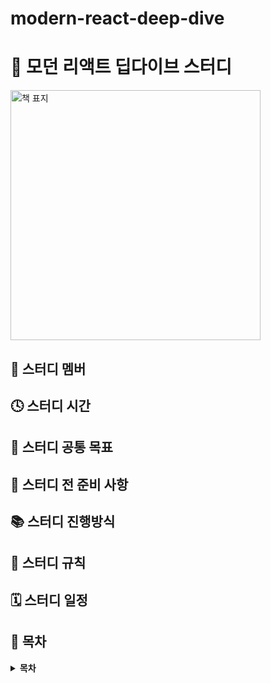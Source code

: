 # modern-react-deep-dive

# 🧡 모던 리액트 딥다이브 스터디

<img src="https://github.com/prgrms-web-devcourse/FEDC4-Modern-React-Study/assets/97094709/d6aff39b-08e6-41f7-b0ec-d2390dc4c707" width="400px" alt="책 표지" />


## 👶 스터디 멤버




## 🕓 스터디 시간



## 🚩 스터디 공통 목표


## 🛒 스터디 전 준비 사항



## 📚 스터디 진행방식



## 🧾 스터디 규칙


## 🗓 스터디 일정



## 📍 목차

<details>
<summary> <b> 목차 </b>  </summary>
<div markdown="1">
▣ 들어가며<br />__왜 리액트인가?<br />__리액트의 역사<br />__2010년대 프런트엔드 개발 환경을 향한 페이스북의 도전<br />__BoltJS의 등장과 한계<br />__페이스북 팀의 대안으로 떠오른 리액트<br />__리액트에 대한 회의적인 의견과 비판<br />__드디어 빛을 보는 리액트<br />__리액트의 현재와 미래<br /><br />▣ 01장: 리액트 개발을 위해 꼭 알아야 할 자바스크립트<br />1.1 자바스크립트의 동등 비교<br />__1.1.1 자바스크립트의 데이터 타입<br />__1.1.2 값을 저장하는 방식의 차이<br />__1.1.3 자바스크립트의 또 다른 비교 공식, Object.is<br />__1.1.4 리액트에서의 동등 비교<br />__1.1.5 정리<br />1.2 함수<br />__1.2.1 함수란 무엇인가?<br />__1.2.2 함수를 정의하는 4가지 방법<br />__1.2.3 다양한 함수 살펴보기<br />__1.2.4 함수를 만들 때 주의해야 할 사항<br />__1.2.5 정리<br />1.3 클래스<br />__1.3.1 클래스란 무엇인가?<br />__1.3.2 클래스와 함수의 관계<br />__1.3.3 정리<br />1.4 클로저<br />__1.4.1 클로저의 정의<br />__1.4.2 변수의 유효 범위, 스코프<br />__1.4.3 클로저의 활용<br />__1.4.4 주의할 점<br />__1.4.5 정리<br />1.5 이벤트 루프와 비동기 통신의 이해<br />__1.5.1 싱글 스레드 자바스크립트<br />__1.5.2 이벤트 루프란?<br />__1.5.3 태스크 큐와 마이크로 태스크 큐<br />__1.5.4 정리<br />1.6 리액트에서 자주 사용하는 자바스크립트 문법<br />__1.6.1 구조 분해 할당<br />__1.6.2 전개 구문<br />__1.6.3 객체 초기자<br />__1.6.4 Array 프로토타입의 메서드: map, filter, reduce, forEach<br />__1.6.5 삼항 조건 연산자<br />__1.6.6 정리<br />1.7 선택이 아닌 필수, 타입스크립트<br />__1.7.1 타입스크립트란?<br />__1.7.2 리액트 코드를 효과적으로 작성하기 위한 타입스크립트 활용법<br />__1.7.3 타입스크립트 전환 가이드<br />__1.7.4 정리<br /><br />▣ 02장: 리액트 핵심 요소 깊게 살펴보기<br />2.1 JSX란?<br />__2.1.1 JSX의 정의<br />__2.1.2 JSX 예제<br />__2.1.3 JSX는 어떻게 자바스크립트에서 변환될까?<br />__2.1.4 정리<br />2.2 가상 DOM과 리액트 파이버<br />__2.2.1 DOM과 브라우저 렌더링 과정<br />__2.2.2 가상 DOM의 탄생 배경<br />__2.2.3 가상 DOM을 위한 아키텍처, 리액트 파이버<br />__2.2.4 파이버와 가상 DOM<br />__2.2.5 정리<br />2.3 클래스형 컴포넌트와 함수형 컴포넌트<br />__2.3.1 클래스형 컴포넌트<br />__2.3.2 함수형 컴포넌트<br />__2.3.3 함수형 컴포넌트 vs. 클래스형 컴포넌트<br />__2.3.4 정리<br />2.4 렌더링은 어떻게 일어나는가?<br />__2.4.1 리액트의 렌더링이란?<br />__2.4.2 리액트의 렌더링이 일어나는 이유<br />__2.4.3 리액트의 렌더링 프로세스<br />__2.4.4 렌더와 커밋<br />__2.4.5 일반적인 렌더링 시나리오 살펴보기<br />__2.4.6 정리<br />2.5 컴포넌트와 함수의 무거운 연산을 기억해 두는 메모이제이션<br />__2.5.1 주장 1: 섣부른 최적화는 독이다, 꼭 필요한 곳에만 메모이제이션을 추가하자<br />__2.5.2 주장 2: 렌더링 과정의 비용은 비싸다, 모조리 메모이제이션해 버리자<br />__2.5.3 결론 및 정리<br /><br />▣ 03장: 리액트 훅 깊게 살펴보기<br />3.1 리액트의 모든 훅 파헤치기<br />__3.1.1 useState<br />__3.1.2 useEffect<br />__3.1.3 useMemo<br />__3.1.4 useCallback<br />__3.1.5 useRef<br />__3.1.6 useContext<br />__3.1.7 useReducer<br />__3.1.8 useImperativeHandle<br />__3.1.9 useLayoutEffect<br />__3.1.10 useDebugValue<br />__3.1.11 훅의 규칙<br />__3.1.12 정리<br />3.2 사용자 정의 훅과 고차 컴포넌트 중 무엇을 써야 할까?<br />__3.2.1 사용자 정의 훅<br />__3.2.2 고차 컴포넌트<br />__3.2.3 사용자 정의 훅과 고차 컴포넌트 중 무엇을 써야 할까?<br />__3.2.4 정리<br /><br />▣ 04장: 서버 사이드 렌더링<br />4.1 서버 사이드 렌더링이란?<br />__4.1.1 싱글 페이지 애플리케이션의 세상<br />__4.1.2 서버 사이드 렌더링이란?<br />__4.1.3 SPA와 SSR을 모두 알아야 하는 이유<br />__4.1.4 정리<br />4.2 서버 사이드 렌더링을 위한 리액트 API 살펴보기<br />__4.2.1 renderToString<br />__4.2.2 renderToStaticMarkup<br />__4.2.3 renderToNodeStream<br />__4.2.4 renderToStaticNodeStream<br />__4.2.5 hydrate<br />__4.2.6 서버 사이드 렌더링 예제 프로젝트<br />__4.2.7 정리<br />4.3 Next.js 톺아보기<br />__4.3.1 Next.js란?<br />__4.3.2 Next.js 시작하기<br />__4.3.3 Data Fetching<br />__4.3.4 스타일 적용하기<br />__4.3.5 _app.tsx 응용하기<br />__4.3.6 next.config.js 살펴보기<br />__4.3.7 정리<br /><br />▣ 05장: 리액트와 상태 관리 라이브러리<br />5.1 상태 관리는 왜 필요한가?<br />__5.1.1 리액트 상태 관리의 역사<br />__5.1.2 정리<br />5.2 리액트 훅으로 시작하는 상태 관리<br />__5.2.1 가장 기본적인 방법: useState와 useReducer<br />__5.2.2 지역 상태의 한계를 벗어나보자: useState의 상태를 바깥으로 분리하기<br />__5.2.3 useState와 Context를 동시에 사용해 보기<br />__5.2.4 상태 관리 라이브러리 Recoil, Jotai, Zustand 살펴보기<br />__5.2.5 정리<br /><br />▣ 06장: 리액트 개발 도구로 디버깅하기<br />6.1 리액트 개발 도구란?<br />6.2 리액트 개발 도구 설치<br />6.3 리액트 개발 도구 활용하기<br />__6.3.1 컴포넌트<br />__6.3.2 프로파일러<br />6.4 정리<br /><br />▣ 07장: 크롬 개발자 도구를 활용한 애플리케이션 분석<br />7.1 크롬 개발자 도구란?<br />7.2 요소 탭<br />__7.2.1 요소 화면<br />__7.2.2 요소 정보<br />7.3 소스 탭<br />7.4 네트워크 탭<br />7.5 메모리 탭<br />__7.5.1 자바스크립트 인스턴스 VM 선택<br />__7.5.2 힙 스냅샷<br />__7.5.3 타임라인 할당 계측<br />__7.5.4 할당 샘플링<br />7.6 Next.js 환경 디버깅하기<br />__7.6.1 Next.js 프로젝트를 디버그 모드로 실행하기<br />__7.6.2 Next.js 서버에 트래픽 유입시키기<br />__7.6.3 Next.js의 메모리 누수 지점 확인하기<br />7.7 정리<br /><br />▣ 08장: 좋은 리액트 코드 작성을 위한 환경 구축하기<br />8.1 ESLint를 활용한 정적 코드 분석<br />__8.1.1 ESLint 살펴보기<br />__8.1.2 eslint-plugin과 eslint-config<br />__8.1.3 나만의 ESLint 규칙 만들기<br />__8.1.4 주의할 점<br />__8.1.5 정리<br />8.2 리액트 팀이 권장하는 리액트 테스트 라이브러리<br />__8.2.1 React Testing Library란?<br />__8.2.2 자바스크립트 테스트의 기초<br />__8.2.3 리액트 컴포넌트 테스트 코드 작성하기<br />__8.2.4 사용자 정의 훅 테스트하기<br />__8.2.5 테스트를 작성하기에 앞서 고려해야 할 점<br />__8.2.6 그 밖에 해볼 만한 여러 가지 테스트<br />__8.2.7 정리<br /><br />▣ 09장: 모던 리액트 개발 도구로 개발 및 배포 환경 구축하기<br />9.1 Next.js로 리액트 개발 환경 구축하기<br />__9.1.1 create-next-app 없이 하나씩 구축하기<br />__9.1.2 tsconfig.json 작성하기<br />__9.1.3 next.config.js 작성하기<br />__9.1.4 ESLint와 Prettier 설정하기<br />__9.1.5 스타일 설정하기<br />__9.1.6 애플리케이션 코드 작성<br />__9.1.7 정리<br />9.2 깃허브 100% 활용하기<br />__9.2.1 깃허브 액션으로 CI 환경 구축하기<br />__9.2.2 직접 작성하지 않고 유용한 액션과 깃허브 앱 가져다 쓰기<br />__9.2.3 깃허브 Dependabot으로 보안 취약점 해결하기<br />__9.2.4 정리<br />9.3 리액트 애플리케이션 배포하기<br />__9.3.1 Netlify<br />__9.3.2 Vercel<br />__9.3.3 DigitalOcean<br />__9.3.4 정리<br />9.4 리액트 애플리케이션 도커라이즈하기<br />__9.4.1 리액트 앱을 도커라이즈하는 방법<br />__9.4.2 도커로 만든 이미지 배포하기<br />__9.4.3 정리<br /><br />▣ 10장: 리액트 17과 18의 변경 사항 살펴보기<br />10.1 리액트 17 버전 살펴보기<br />__10.1.1 리액트의 점진적인 업그레이드<br />__10.1.2 이벤트 위임 방식의 변경<br />__10.1.3 import React from ‘reac’가 더 이상 필요 없다: 새로운 JSX transform<br />__10.1.4 그 밖의 주요 변경 사항<br />__10.1.5 정리<br />10.2 리액트 18 버전 살펴보기<br />__10.2.1 새로 추가된 훅 살펴보기<br />__10.2.2 react-dom/client<br />__10.2.3 react-dom/server<br />__10.2.4 자동 배치(Automatic Batching)<br />__10.2.5 더욱 엄격해진 엄격 모드<br />__10.2.6 Suspense 기능 강화<br />__10.2.7 인터넷 익스플로러 지원 중단에 따른 추가 폴리필 필요<br />__10.2.8 그 밖에 알아두면 좋은 변경사항<br />__10.2.9 정리<br /><br />▣ 11장: Next.js 13과 리액트 18<br />11.1 app 디렉터리의 등장<br />__11.1.1 라우팅<br />11.2 리액트 서버 컴포넌트<br />__11.2.1 기존 리액트 컴포넌트와 서버 사이드 렌더링의 한계<br />__11.2.2 서버 컴포넌트란?<br />__11.2.3 서버 사이드 렌더링과 서버 컴포넌트의 차이<br />__11.2.4 서버 컴포넌트는 어떻게 작동하는가?<br />11.3 Next.js에서의 리액트 서버 컴포넌트<br />__11.3.1 새로운 fetch 도입과 getServerSideProps, getStaticProps, getInitial Props의 삭제<br />__11.3.2 정적 렌더링과 동적 렌더링<br />__11.3.3 캐시와 mutating, 그리고 revalidating<br />__11.3.4 스트리밍을 활용한 점진적인 페이지 불러오기<br />11.4 웹팩의 대항마, 터보팩의 등장(beta)<br />11.5 서버 액션(alpha)<br />__11.5.1 form의 action<br />__11.5.2 input의 submit과 image의 formAction<br />__11.5.3 startTransition과의 연동<br />__11.5.4 server mutation이 없는 작업<br />__11.5.5 서버 액션 사용 시 주의할 점<br />11.6 그 밖의 변화<br />11.7 Next.js 13 코드 맛보기<br />__11.7.1 getServerSideProps와 비슷한 서버 사이드 렌더링 구현해 보기<br />__11.7.2 getStaticProps와 비슷한 정적인 페이지 렌더링 구현해 보기<br />__11.7.3 로딩, 스트리밍, 서스펜스<br />11.8 정리 및 주의사항<br /><br />▣ 12장: 모든 웹 개발자가 관심을 가져야 할 핵심 웹 지표<br />12.1 웹사이트와 성능<br />12.2 핵심 웹 지표란?<br />12.3 최대 콘텐츠풀 페인트(LCP)<br />__12.3.1 정의<br />__12.3.2 의미<br />__12.3.3 예제<br />__12.3.4 기준 점수<br />__12.3.5 개선 방안<br />12.4 최초 입력 지연(FID)<br />__12.4.1 정의<br />__12.4.2 의미<br />__12.4.3 예제<br />__12.4.4 기준 점수<br />__12.4.5 개선 방안<br />12.5 누적 레이아웃 이동(CLS)<br />__12.5.1 정의<br />__12.5.2 의미<br />__12.5.3 예제<br />__12.5.4 기준 점수<br />__12.5.5 개선 방안<br />__12.5.6 핵심 웹 지표는 아니지만 성능 확인에 중요한 지표들<br />12.6 정리<br /><br />▣ 13장: 웹페이지의 성능을 측정하는 다양한 방법<br />13.1 애플리케이션에서 확인하기<br />__13.1.1 create-react-app<br />__13.1.2 create-next-app<br />13.2 구글 라이트하우스<br />__13.2.1 구글 라이트하우스 - 탐색 모드<br />__13.2.2 구글 라이트하우스 - 기간 모드<br />__13.2.3 구글 라이트하우스 - 스냅샷<br />13.3 WebPageTest<br />__13.3.1 Performance Summary<br />__13.3.2 Opportunities & Experiments<br />__13.3.3 Filmstrip<br />__13.3.4 Details<br />__13.3.5 Web Vitals<br />__13.3.6 Optimizations<br />__13.3.7 Content<br />__13.3.8 Domains<br />__13.3.9 Console Log<br />__13.3.10 Detected Technologies<br />__13.3.11 Main-thread Processing<br />__13.3.12 Lighthouse Report<br />__13.3.13 기타<br />13.4 크롬 개발자 도구<br />__13.4.1 성능 통계<br />__13.4.2 성능<br />13.5 정리<br /><br />▣ 14장: 웹사이트 보안을 위한 리액트와 웹페이지 보안 이슈<br />14.1 리액트에서 발생하는 크로스 사이트 스크립팅(XSS)<br />__14.1.1 dangerouslySetInnerHTML prop<br />__14.1.2 useRef를 활용한 직접 삽입<br />__14.1.3 리액트에서 XSS 문제를 피하는 방법<br />14.2 getServerSideProps와 서버 컴포넌트를 주의하자<br />14.3 〈a〉 태그의 값에 적절한 제한을 둬야 한다<br />14.4 HTTP 보안 헤더 설정하기<br />__14.4.1 Strict-Transport-Security<br />__14.4.2 X-XSS-Protection<br />__14.4.3 X-Frame-Options<br />__14.4.4 Permissions-Policy<br />__14.4.5 X-Content-Type-Options<br />__14.4.6 Referrer-Policy<br />__14.4.7 Content-Security-Policy<br />__14.4.8 보안 헤더 설정하기<br />__14.4.9 보안 헤더 확인하기<br />14.5 취약점이 있는 패키지의 사용을 피하자<br />14.6 OWASP Top 10<br />14.7 정리<br /><br />▣ 15장: 마치며<br />15.1 리액트 프로젝트를 시작할 때 고려해야 할 사항<br />__15.1.1 유지보수 중인 서비스라면 리액트 버전을 최소 16.8.6에서 최대 17.0.2로 올려두자<br />__15.1.2 인터넷 익스플로러 11 지원을 목표한다면 각별히 더 주의를 기한다<br />__15.1.3 서버 사이드 렌더링 애플리케이션을 우선적으로 고려한다<br />__15.1.4 상태 관리 라이브러리는 꼭 필요할 때만 사용한다<br />__15.1.5 리액트 의존성 라이브러리 설치를 조심한다<br />15.2 언젠가 사라질 수도 있는 리액트<br />__15.2.1 리액트는 그래서 정말 완벽한 라이브러리인가?<br />__15.2.2 오픈소스 생태계의 명과 암<br />__15.2.3 제이쿼리, AngularJS, 리액트, 그리고 다음은 무엇인가?<br />__15.2.4 웹 개발자로서 가져야 할 유연한 자세
</div>
</details>
